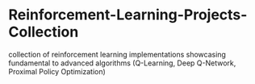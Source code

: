 # Reinforcement-Learning-Projects-Collection
collection of reinforcement learning implementations showcasing fundamental to advanced algorithms (Q-Learning, Deep Q-Network, Proximal Policy Optimization)
